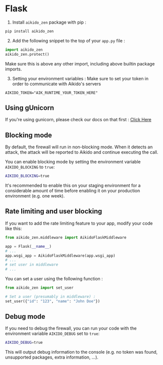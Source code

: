 # Flask

1. Install `aikido_zen` package with pip :
```sh
pip install aikido_zen
```

2. Add the following snippet to the top of your `app.py` file :
```python
import aikido_zen
aikido_zen.protect()
```
Make sure this is above any other import, including above builtin package imports.

3. Setting your environment variables :
Make sure to set your token in order to communicate with Aikido's servers
```env
AIKIDO_TOKEN="AIK_RUNTIME_YOUR_TOKEN_HERE"
```

## Using gUnicorn
If you're using gunicorn, please check our docs on that first : [Click Here](./gunicorn.md)

## Blocking mode

By default, the firewall will run in non-blocking mode. When it detects an attack, the attack will be reported to Aikido and continue executing the call.

You can enable blocking mode by setting the environment variable `AIKIDO_BLOCKING` to `true`:

```sh
AIKIDO_BLOCKING=true
```

It's recommended to enable this on your staging environment for a considerable amount of time before enabling it on your production environment (e.g. one week).

## Rate limiting and user blocking
If you want to add the rate limiting feature to your app, modify your code like this:
```py
from aikido_zen.middleware import AikidoFlaskMiddleware

app = Flask(__name__)
# ...
app.wsgi_app = AikidoFlaskMiddleware(app.wsgi_app)
# ...
# set user in middleware
# ...
```
You can set a user using the following function :
```py
from aikido_zen import set_user

# Set a user (presumably in middleware) :
set_user({"id": "123", "name": "John Doe"})
```
## Debug mode

If you need to debug the firewall, you can run your code with the environment variable `AIKIDO_DEBUG` set to `true`:

```sh
AIKIDO_DEBUG=true
```

This will output debug information to the console (e.g. no token was found, unsupported packages, extra information, ...).
